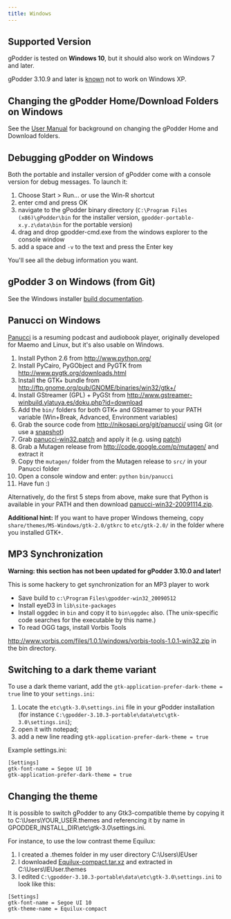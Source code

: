 ```yaml
---
title: Windows
---
```


Supported Version
---------------

gPodder is tested on **Windows 10**, but it should also work on Windows 7 and later.

gPodder 3.10.9 and later is [known](https://www.freelists.org/post/gpodder/gpodder-Digest-V9-17)
not to work on Windows XP.

Changing the gPodder Home/Download Folders on Windows
--------------------------------------
See the [User Manual](user-manual#changing-the-downloads-folder-location-and-the-gpodder-home-folder) for background on changing the gPodder Home and Download folders.


Debugging gPodder on Windows
-------------------------

Both the portable and installer version of gPodder come with a console version for debug messages.
To launch it:

1. Choose Start > Run... or use the Win-R shortcut
2. enter cmd and press OK
3. navigate to the gPodder binary directory
  (`C:\Program Files (x86)\gPodder\bin` for the installer version,
  `gpodder-portable-x.y.z\data\bin` for the portable version)
4. drag and drop gpodder-cmd.exe from the windows explorer to the console window
5. add a space and `-v` to the text and press the Enter key

You'll see all the debug information you want.


gPodder 3 on Windows (from Git)
-------------------------------

See the Windows installer [build documentation](https://github.com/gpodder/gpodder/blob/master/tools/win_installer/README.rst).


Panucci on Windows
------------------

[Panucci](http://panucci.garage.maemo.org/) is a resuming podcast and audiobook player, originally developed for Maemo and Linux, but it's also usable on Windows.

1.  Install Python 2.6 from <http://www.python.org/>
2.  Install PyCairo, PyGObject and PyGTK from <http://www.pygtk.org/downloads.html>
3.  Install the GTK+ bundle from <http://ftp.gnome.org/pub/GNOME/binaries/win32/gtk+/>
4.  Install GStreamer (GPL) + PyGSt from <http://www.gstreamer-winbuild.ylatuya.es/doku.php?id=download>
5.  Add the `bin/` folders for both GTK+ and GStreamer to your PATH variable (Win+Break, Advanced, Environment variables)
6.  Grab the source code from <http://nikosapi.org/git/panucci/> using Git (or use a [snapshot](http://nikosapi.org/git/panucci/snapshot/master.zip))
7.  Grab [panucci-win32.patch](http://khan.thpinfo.com/~thp/tmp/panucci-win32.patch) and apply it (e.g. using [patch](http://gnuwin32.sourceforge.net/packages/patch.htm))
8.  Grab a Mutagen release from <http://code.google.com/p/mutagen/> and extract it
9.  Copy the `mutagen/` folder from the Mutagen release to `src/` in your Panucci folder
10. Open a console window and enter: `python` `bin/panucci`
11. Have fun :)

Alternatively, do the first 5 steps from above, make sure that Python is available in your PATH and then download [panucci-win32-20091114.zip](http://khan.thpinfo.com/~thp/tmp/panucci-win32-20091114.zip).

**Additional hint:** If you want to have proper Windows themeing, copy `share/themes/MS-Windows/gtk-2.0/gtkrc` to `etc/gtk-2.0/` in the folder where you installed GTK+.


MP3 Synchronization
-------------------

**Warning: this section has not been updated for gPodder 3.10.0 and later!**

This is some hackery to get synchronization for an MP3 player to work

-   Save build to `c:\Program` `Files\gpodder-win32_20090512`
-   Install eyeD3 in `lib\site-packages`
-   Install oggdec in `bin` and copy it to `bin\oggdec` also. (The unix-specific code searches for the executable by this name.)
-   To read OGG tags, install Vorbis Tools

<http://www.vorbis.com/files/1.0.1/windows/vorbis-tools-1.0.1-win32.zip> in the bin directory.


Switching to a dark theme variant
---------------------------------

To use a dark theme variant, add the `gtk-application-prefer-dark-theme = true` line to your `settings.ini`:

 1. Locate the `etc\gtk-3.0\settings.ini` file in your gPodder installation (for instance `C:\gpodder-3.10.3-portable\data\etc\gtk-3.0\settings.ini`);
 2. open it with notepad;
 3. add a new line reading `gtk-application-prefer-dark-theme = true`

Example settings.ini:

```
[Settings]
gtk-font-name = Segoe UI 10
gtk-application-prefer-dark-theme = true
```


Changing the theme
------------------

It is possible to switch gPodder to any Gtk3-compatible theme
by copying it to C:\Users\YOUR_USER\.themes and referencing it by name in GPODDER_INSTALL_DIR\etc\gtk-3.0\settings.ini.

For instance, to use the low contrast theme Equilux:

 1. I created a .themes folder in my user directory C:\Users\IEUser
 2. I downloaded [Equilux-compact.tar.xz](https://www.pling.com/p/1182169/) and extracted in C:\Users\IEUser\.themes
 3. I edited `C:\gpodder-3.10.3-portable\data\etc\gtk-3.0\settings.ini` to look like this:

```
[Settings]
gtk-font-name = Segoe UI 10
gtk-theme-name = Equilux-compact
```
